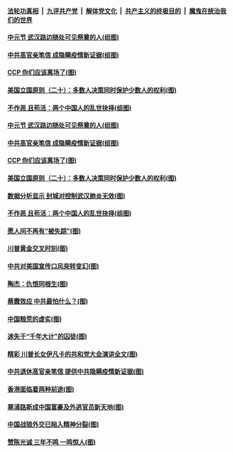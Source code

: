 

####  [法轮功真相](../../../../basic/blob/master/README.md?t=09050431) &nbsp;|&nbsp; [九评共产党](../../../../9ping.md/blob/master/README.md?t=09050431) &nbsp;|&nbsp; [解体党文化](../../../../jtdwh.md/blob/master/README.md?t=09050431)  &nbsp;|&nbsp; [共产主义的终极目的](../../../../gczydzjmd.md/blob/master/README.md?t=09050431) &nbsp;|&nbsp; [魔鬼在统治我们的世界](../../../../mgztzwmdsj.md/blob/master/README.md?t=09050431) 


#### [中元节 武汉路边随处可见祭奠的人(组图)](../pages/p4/945091.md?t=09050431) 

#### [中共高官亲笔信 成隐瞒疫情新证据(组图)](../pages/p4/945088.md?t=09050431) 

#### [CCP 你们应该离场了(图)](../pages/p4/945084.md?t=09050431) 

#### [美国立国原则（二十）：多数人决策同时保护少数人的权利(图)](../pages/p4/944287.md?t=09050431) 

#### [不作恶 且苟活：两个中国人的乱世抉择(组图)](../pages/p4/945090.md?t=09050431) 


#### [中元节 武汉路边随处可见祭奠的人(组图)](../pages/p4/945091.md?t=09050431) 

#### [中共高官亲笔信 成隐瞒疫情新证据(组图)](../pages/p4/945088.md?t=09050431) 

#### [CCP 你们应该离场了(图)](../pages/p4/945084.md?t=09050431) 

#### [美国立国原则（二十）：多数人决策同时保护少数人的权利(图)](../pages/p4/944287.md?t=09050431) 

#### [数据分析显示 封城对控制武汉肺炎无效(图)](../pages/p4/945077.md?t=09050431) 

#### [不作恶 且苟活：两个中国人的乱世抉择(组图)](../pages/p4/945090.md?t=09050431) 

#### [愿人间不再有“被失踪”(图)](../pages/p4/945075.md?t=09050431) 

#### [川普黄金交叉时刻(图)](../pages/p4/945014.md?t=09050431) 

#### [中共对美国宣传口风突转变幻(图)](../pages/p4/945013.md?t=09050431) 

#### [陶杰：仇恨同根生(图)](../pages/p4/945005.md?t=09050431) 

#### [蔡霞效应 中共最怕什么？(图)](../pages/p4/945001.md?t=09050431) 

#### [中国粮荒的虚实(图)](../pages/p4/944999.md?t=09050431) 

#### [迷失于“千年大计”的囚徒(图)](../pages/p4/944911.md?t=09050431) 

#### [精彩 川普长女伊凡卡的共和党大会演讲全文(图)](../pages/p4/944861.md?t=09050431) 

#### [中共退休高官亲笔信 提供中共隐瞒疫情新证据(图)](../pages/p4/944867.md?t=09050431) 

#### [香港面临着两种前途(图)](../pages/p4/944888.md?t=09050431) 

#### [塞浦路斯成中国富豪及外逃官员新天地(图)](../pages/p4/944866.md?t=09050431) 

#### [中国战狼外交已陷入精神分裂(图)](../pages/p4/944873.md?t=09050431) 

#### [赞陈光诚 三年不鸣 一鸣惊人(图)](../pages/p4/944869.md?t=09050431) 

